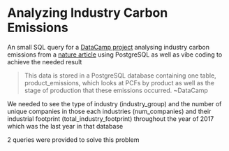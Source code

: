 # Analyzing Industry Carbon Emissions
An small SQL query for a [DataCamp project](https://projects.datacamp.com/projects/1590) analysing industry carbon emissions from a [nature article](https://www.nature.com/articles/s41597-022-01178-9) using PostgreSQL as well as vibe coding to achieve the needed result

> This data is stored in a PostgreSQL database containing one table, product_emissions, which looks at PCFs by product as well as the stage of production that these emissions occurred. ~DataCamp

We needed to see the type of industry (industry_group) and the number of unique companies in those each industries (num_companies) and their industrial footprint (total_industry_footprint) throughout the year of 2017 which was the last year in that database

2 queries were provided to solve this problem
